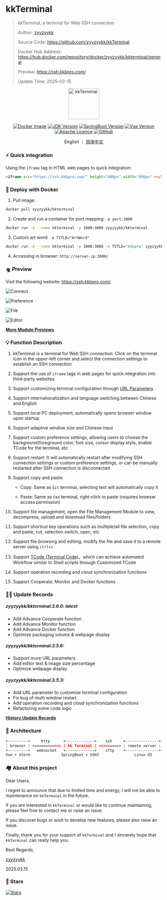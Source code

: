 # kkTerminal

> kkTerminal, a terminal for Web SSH connection
>
> Author: [zyyzyykk](https://github.com/zyyzyykk/)
>
> Source Code: https://github.com/zyyzyykk/kkTerminal
>
> Docker Hub Address: https://hub.docker.com/repository/docker/zyyzyykk/kkterminal/general
>
> Preview: https://ssh.kkbpro.com/
>
> Update Time: 2025-03-15
>

<p align="center"><a href="https://ssh.kkbpro.com/" target="_blank" rel="noopener noreferrer"><img width="100" src="https://kkbapps.oss-cn-shanghai.aliyuncs.com/logo/terminal.png" alt="kkTerminal"></a></p>

<p align="center">
  <a href="https://hub.docker.com/repository/docker/zyyzyykk/kkterminal/general"><img src="https://img.shields.io/docker/pulls/zyyzyykk/kkterminal?logo=docker" alt="Docker Image"></a>
  <a href="https://www.oracle.com/cn/java/technologies/downloads/#java8-windows"><img src="https://img.shields.io/badge/jdk-1.8-orange?logo=openjdk&logoColor=%23e3731c" alt="JDK Version"></a>
  <a href="https://spring.io/projects/spring-boot"><img src="https://img.shields.io/badge/springboot-2.7.15-green?color=6db33f&logo=springboot" alt="SpringBoot Version"></a>
  <a href="https://cn.vuejs.org/"><img src="https://img.shields.io/badge/vue-3.x-green?color=42b883&logo=vue.js" alt="Vue Version"></a>
  <a href="https://www.apache.org/licenses/"><img src="https://img.shields.io/badge/licence-Apache-red?logo=apache&logoColor=%23D22128" alt="Apache Licence"></a>
  <a href="https://github.com/zyyzyykk/kkTerminal"><img src="https://img.shields.io/github/stars/zyyzyykk/kkterminal" alt="GitHub"></a>
</p>
<p align="center">English ｜ <a href="../zh_CN/README.md" >简体中文</a></p>

### ⚡ Quick integration

Using the `iframe` tag in HTML web pages to quick integration:

```html
<iframe src="https://ssh.kkbpro.com/" height="400px" width="600px" ></iframe>
```

### 🐳 Deploy with Docker

1. Pull image:

```bash
docker pull zyyzyykk/kkterminal
```

2. Create and run a container for port mapping: `-p port:3000`

```bash
docker run -d --name kkterminal -p 3000:3000 zyyzyykk/kkterminal
```

3. Custom art word: `-e TITLE="ArtWord"`

```bash
docker run -d --name kkterminal -p 3000:3000 -e TITLE="kkbpro" zyyzyykk/kkterminal
```

4. Accessing in browser: `http://server-ip:3000/`

### 🛸 Preview

Visit the following website: https://ssh.kkbpro.com/

![Connect](https://kkbapps.oss-cn-shanghai.aliyuncs.com/terminal/3.6.0/en/Connect.png)

![Preference](https://kkbapps.oss-cn-shanghai.aliyuncs.com/terminal/3.6.0/en/Preference.png)

![File](https://kkbapps.oss-cn-shanghai.aliyuncs.com/terminal/3.6.0/en/File.png)

![Editor](https://kkbapps.oss-cn-shanghai.aliyuncs.com/terminal/3.6.0/en/Editor.png)

[**More Module Previews**](./MODULE.md)

### 💡 Function Description

1. kkTerminal is a terminal for Web SSH connection. Click on the terminal icon in the upper-left corner and select the connection settings to establish an SSH connection

2. Support the use of `iframe` tags in web pages for quick integration into third-party websites

3. Support customizing terminal configuration through [URL Parameters](./PARAMS.md)

4. Support internationalization and language switching between Chinese and English

5. Support local PC deployment, automatically opens browser window upon startup

6. Support adaptive window size and Chinese input

7. Support custom preference settings, allowing users to choose the background/foreground color, font size, cursor display style, enable TCode for the terminal, etc

8. Support restart: It will automatically restart after modifying SSH connection settings or custom preference settings, or can be manually restarted after SSH connection is disconnected

9. Support copy and paste:

   - Copy: Same as `Git` terminal, selecting text will automatically copy it

   - Paste: Same as `Cmd` terminal, right-click to paste (requires browser access permission)


9. Support file management, open the File Management Module to view, decompress, upload and download files/folders

10. Support shortcut key operations such as multiple/all file selection, copy and paste, cut, selection switch, open, etc

11. Support file browsing and editing, modify the file and save it to a remote server using `ctrl+s`

12. Support [TCode (Terminal Code)](./TCODE.md)，which can achieve automated Workflow similar to Shell scripts through Customized TCode

13. Support operation recording and cloud synchronization functions

14. Support Cooperate, Monitor and Docker functions

### 👨‍💻 Update Records

##### zyyzyykk/kkterminal:3.6.0: latest

- Add Advance Cooperate function
- Add Advance Monitor function
- Add Advance Docker function
- Optimize packaging volume & webpage display

##### zyyzyykk/kkterminal:3.5.6: 

- Support more URL parameters
- Add editor text & image size percentage
- Optimize webpage display

##### zyyzyykk/kkterminal:3.5.3: 

- Add URL parameter to customize terminal configuration
- Fix bug of multi window restart
- Add operation recording and cloud synchronization functions
- Refactoring some code logic

[**History Update Records**](./UPDATE.md)

### 🧬 Architecture

```markdown
+---------+     http      +-------------+    ssh     +---------------+
| browser | <===========> | kk Terminal | <========> | remote server |
+---------+   websocket   +-------------+    sftp    +---------------+
Vue + Xterm              SpringBoot + SSHJ                Linux OS    
```

### 🏘️ About this project

Dear Users,

I regret to announce that due to limited time and energy, I will not be able to maintenance on `kkTerminal` in the future.

If you are interested in `kkTerminal` or would like to continue maintaining, please feel free to contact me or raise an issue.

If you discover bugs or wish to develop new features, please also raise an issue.

Finally, thank you for your support of `kkTerminal` and I sincerely hope that `kkTerminal` can really help you.

Best Regards,

[zyyzyykk](https://github.com/zyyzyykk/)

2025.03.15

### 🌟 Stars

[![Stars](https://starchart.cc/zyyzyykk/kkTerminal.svg?variant=adaptive)](https://starchart.cc/zyyzyykk/kkTerminal)
